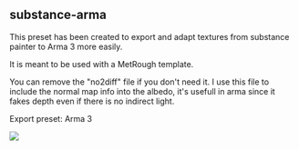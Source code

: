 ## substance-arma

This preset has been created to export and adapt textures from substance painter to Arma 3 more easily.

It is meant to be used with a MetRough template. 

You can remove the "no2diff" file if you don't need it. I use this file to include the normal map info into the albedo, it's usefull in arma since it fakes depth even if there is no indirect light. 

Export preset: Arma 3


<img src="https://cdn.discordapp.com/attachments/547997340288548874/763912413862821898/exemple.jpg">
